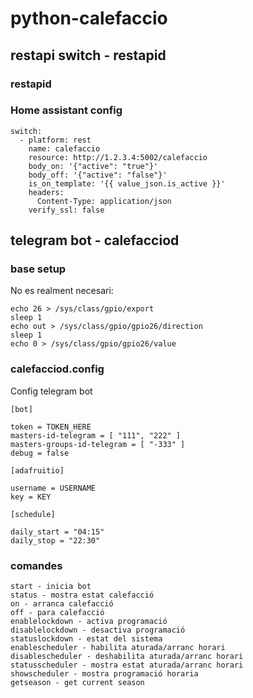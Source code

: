 # python-calefaccio

## restapi switch - restapid

### restapid

### Home assistant config

```
switch:
  - platform: rest
    name: calefaccio
    resource: http://1.2.3.4:5002/calefaccio
    body_on: '{"active": "true"}'
    body_off: '{"active": "false"}'
    is_on_template: '{{ value_json.is_active }}'
    headers:
      Content-Type: application/json
    verify_ssl: false
```

## telegram bot - calefacciod

### base setup

No es realment necesari:

```
echo 26 > /sys/class/gpio/export
sleep 1
echo out > /sys/class/gpio/gpio26/direction
sleep 1
echo 0 > /sys/class/gpio/gpio26/value
```
### calefacciod.config

Config telegram bot

```
[bot]

token = TOKEN_HERE
masters-id-telegram = [ "111", "222" ]
masters-groups-id-telegram = [ "-333" ]
debug = false

[adafruitio]

username = USERNAME
key = KEY

[schedule]

daily_start = "04:15"
daily_stop = "22:30"
```

### comandes
```
start - inicia bot
status - mostra estat calefacció
on - arranca calefacció
off - para calefacció
enablelockdown - activa programació
disablelockdown - desactiva programació
statuslockdown - estat del sistema
enablescheduler - habilita aturada/arranc horari
disablescheduler - deshabilita aturada/arranc horari
statusscheduler - mostra estat aturada/arranc horari
showscheduler - mostra programació horaria
getseason - get current season
```
